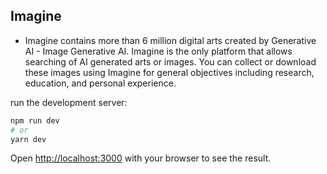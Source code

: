 ## Imagine

- Imagine contains more than 6 million digital arts created by Generative AI - Image Generative AI. Imagine is the only platform that allows searching of AI generated arts or images. You can collect or download these images using Imagine for general objectives including research, education, and personal experience.


run the development server:

```bash
npm run dev
# or
yarn dev
```

Open [http://localhost:3000](http://localhost:3000) with your browser to see the result.
